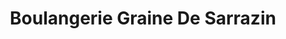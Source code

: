 ---
title: "Boulangerie Graine De Sarrazin"
url: /pont-pean/boulangerie-graine-de-sarrazin/
shop: boulangerie
---